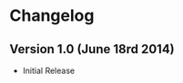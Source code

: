 Changelog
===========================

Version 1.0 (June 18rd 2014)
------------------------------

* Initial Release